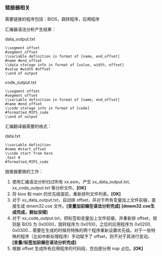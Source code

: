 <h3>链接器相关</h3>

需要链接的程序包括：BIOS，跳转程序，应用程序



汇编器语法分析产生结果：

data_output.txt

```
\\segment offset
#segment_offset
\\variable definition in format of [name, end_offset]
#name #end_offset
\\data storage info in format of [value, width, offset]
#value #width #offset
\\end of output
```

code_output.txt

```
\\segment offset
#segment_offset
\\variable definition in format of [name, end_offset]
#name #end_offset
\\code storage info in format of [code]
#formatted_MIPS_code
\\end of output
```



汇编翻译器需要的格式：

data.txt

```
\\variable definition
#name #start_offset
\\code start from here
.text 0
#formatted_MIPS_code
```



链接器要做的工作：

1. 使用汇编语法分析扫过所有 xx.asm，产生 xx_data_output.txt, xx_code_output.txt 等分析文件。**[OK]**
2. 将 bios 和 main 的优先级提前，重新排列文件列表。**[OK]**
3. 对于 xx_data_output.txt，自动排 offset，并对于所有变量加上文件前缀，直接生成 dmem32.coe 文件。**[变量加前缀在语法分析完成]** **[dmem32.coe生成完成，貌似没错]**
4. 对于 xx_code_output.txt，把标签和变量加上文件前缀，并重新排 offset，规则是 BIOS 为 0x0000，跳转程序为 0x0100，之后的应用程序为 0x0200, 0x0300... 需要在生成的时候将特殊的两个程序重新设置优先级。对于一些特殊的程序（比如中断处理程序）手动赋予了 offset，则不对于其进行变动。**[变量/标签加前缀在语法分析完成]**
5. 根据 offset 生成所有应用程序的代码段，空白部分用 nop 占位。**[OK]**